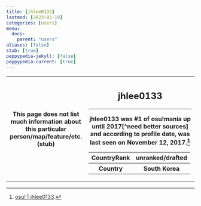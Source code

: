 ```yaml
---
title: [jhlee0133]
lastmod: [2023-03-19]
categories: [users]
menu:
  docs:
    parent: "users"
aliases: [false]
stub: [true]
peppypedia-jekyll: [false]
peppypedia-current: [true]
---
```

<table>
<tbody><tr>
<th>
This page does not list much information about this particular person/map/feature/etc. (stub)
</th><th>

## jhlee0133

---

jhlee0133 was #1 of osu!mania up until 2017[^need&nbsp;better&nbsp;sources] and according to profile date, was last seen on November 12, 2017.[^2]

<table>
<tbody><tr>
<th>
CountryRank
</th><th>
unranked/drafted
</th></tr><tr>
<th>
Country
</th><th>
South Korea</th></tr></tbody></table>

</th></tr></tbody></table>

[^better&nbsp;sources&nbsp;needed]: [Reddit | r/osugame:  jhlee0l33 is now #1 in osu!mania ranking, taking over jhlee0133!](<https://www.reddit.com/r/osugame/comments/62r7vh/jhlee0l33_is_now_1_in_osumania_ranking_taking/>).

[^2]: [osu! | jhlee0133](<https://osu.ppy.sh/users/140148>).